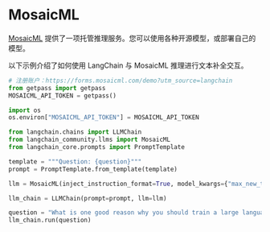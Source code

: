 # MosaicML

[MosaicML](https://docs.mosaicml.com/en/latest/inference.html) 提供了一项托管推理服务。您可以使用各种开源模型，或部署自己的模型。

以下示例介绍了如何使用 LangChain 与 MosaicML 推理进行文本补全交互。

```python
# 注册账户：https://forms.mosaicml.com/demo?utm_source=langchain
from getpass import getpass
MOSAICML_API_TOKEN = getpass()
```

```python
import os
os.environ["MOSAICML_API_TOKEN"] = MOSAICML_API_TOKEN
```

```python
from langchain.chains import LLMChain
from langchain_community.llms import MosaicML
from langchain_core.prompts import PromptTemplate
```

```python
template = """Question: {question}"""
prompt = PromptTemplate.from_template(template)
```

```python
llm = MosaicML(inject_instruction_format=True, model_kwargs={"max_new_tokens": 128})
```

```python
llm_chain = LLMChain(prompt=prompt, llm=llm)
```

```python
question = "What is one good reason why you should train a large language model on domain specific data?"
llm_chain.run(question)
```